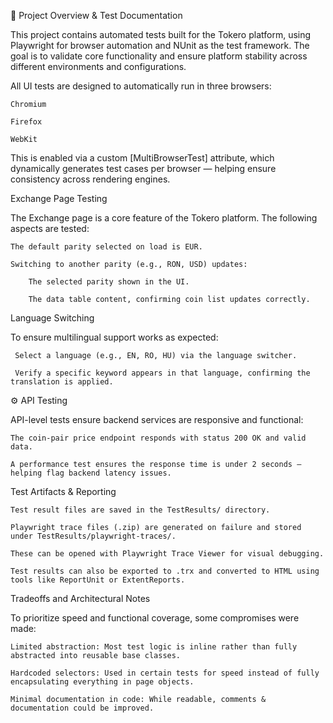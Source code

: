 📝 Project Overview & Test Documentation

This project contains automated tests built for the Tokero platform, using Playwright for browser automation and NUnit as the test framework. The goal is to validate core functionality and ensure platform stability across different environments and configurations.

All UI tests are designed to automatically run in three browsers:

    Chromium

    Firefox

    WebKit
This is enabled via a custom [MultiBrowserTest] attribute, which dynamically generates test cases per browser — helping ensure consistency across rendering engines.


Exchange Page Testing

The Exchange page is a core feature of the Tokero platform. The following aspects are tested:

    The default parity selected on load is EUR.

    Switching to another parity (e.g., RON, USD) updates:

        The selected parity shown in the UI.

        The data table content, confirming coin list updates correctly.


Language Switching

To ensure multilingual support works as expected:

     Select a language (e.g., EN, RO, HU) via the language switcher.

     Verify a specific keyword appears in that language, confirming the translation is applied.

⚙️ API Testing

API-level tests ensure backend services are responsive and functional:

    The coin-pair price endpoint responds with status 200 OK and valid data.

    A performance test ensures the response time is under 2 seconds — helping flag backend latency issues.

Test Artifacts & Reporting

    Test result files are saved in the TestResults/ directory.

    Playwright trace files (.zip) are generated on failure and stored under TestResults/playwright-traces/.

    These can be opened with Playwright Trace Viewer for visual debugging.

    Test results can also be exported to .trx and converted to HTML using tools like ReportUnit or ExtentReports.

Tradeoffs and Architectural Notes

To prioritize speed and functional coverage, some compromises were made:

    Limited abstraction: Most test logic is inline rather than fully abstracted into reusable base classes.

    Hardcoded selectors: Used in certain tests for speed instead of fully encapsulating everything in page objects.

    Minimal documentation in code: While readable, comments & documentation could be improved.

